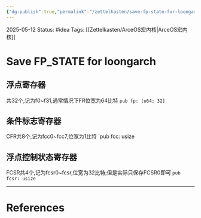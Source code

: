```yaml
---
{"dg-publish":true,"permalink":"/zettelkasten/save-fp-state-for-loongarch/"}
---
```


2025-05-12
Status: #idea
Tags: [[Zettelkasten/ArceOS宏内核\|ArceOS宏内核]]

# Save FP_STATE for loongarch
## 浮点寄存器
共32个,记为f0~f31,通常情况下FR位宽为64比特
`pub fp: [u64; 32]`

## 条件标志寄存器
CFR共8个,记为fcc0~fcc7,位宽为1比特
`pub fcc: usize

## 浮点控制状态寄存器
FCSR共4个,记为fcsr0~fcsr,位宽为32比特;但是实际只保存FCSR0即可
`pub fcsr: usize`


___
# References
